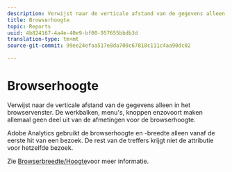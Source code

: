 ```yaml
---
description: Verwijst naar de verticale afstand van de gegevens alleen in het browservenster. De werkbalken, menu's, knoppen enzovoort maken allemaal geen deel uit van de afmetingen voor de browserhoogte.
title: Browserhoogte
topic: Reports
uuid: 4b824167-4a4e-40e9-bf00-957655bbdb3d
translation-type: tm+mt
source-git-commit: 99ee24efaa517e8da700c67818c111c4aa90dc02

---
```



# Browserhoogte

Verwijst naar de verticale afstand van de gegevens alleen in het browservenster. De werkbalken, menu&#39;s, knoppen enzovoort maken allemaal geen deel uit van de afmetingen voor de browserhoogte.

Adobe Analytics gebruikt de browserhoogte en -breedte alleen vanaf de eerste hit van een bezoek. De rest van de treffers krijgt niet de attributie voor hetzelfde bezoek.

Zie [Browserbreedte/Hoogte](/help/components/c-variables/dimensionslist/browser-width.md)voor meer informatie.
